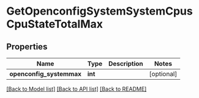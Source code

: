 # GetOpenconfigSystemSystemCpusCpuStateTotalMax

## Properties
Name | Type | Description | Notes
------------ | ------------- | ------------- | -------------
**openconfig_systemmax** | **int** |  | [optional] 

[[Back to Model list]](../README.md#documentation-for-models) [[Back to API list]](../README.md#documentation-for-api-endpoints) [[Back to README]](../README.md)


